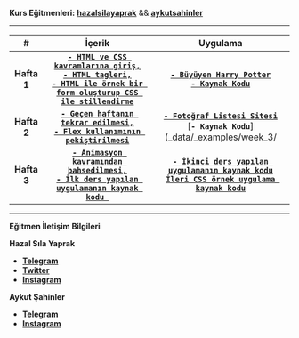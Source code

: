 **Kurs Eğitmenleri:** [**hazalsilayaprak**](https://github.com/hazalsilayaprak) && [**aykutsahinler**](https://github.com/aykutsahinler)

---

| # | İçerik | Uygulama | 
|:-----:|:------:|:--------:|
| **Hafta 1** | [**`- HTML ve CSS kavramlarına giriş,`**<br>**`- HTML tagleri,`**<br>**`- HTML ile örnek bir form oluşturup CSS ile stillendirme`**](_data/_documents/week_1/README.md) | [**`- Büyüyen Harry Potter`**](https://pausiber.xyz/buyuyen_harry_potter/)<br>[**`- Kaynak Kodu`**](_data/_examples/week_1/buyuyen_harry_potter/) |
| **Hafta 2** | [**`- Geçen haftanın tekrar edilmesi,`**<br>**`- Flex kullanımının pekiştirilmesi`**](_data/_documents/week_2/README.md) | [**`- Fotoğraf Listesi Sitesi`**](https://pausiber.xyz/fotograf_listesi_sitesi/)<br>[**`- Kaynak Kodu`**](_data/_examples/week_3/|
| **Hafta 3** | [**`- Animasyon kavramından bahsedilmesi,`**<br>**`- İlk ders yapılan uygulamanın kaynak kodu `**](_data/_examples/week_3/app_1) | [**`- İkinci ders yapılan uygulamanın kaynak kodu`**](_data/_examples/week_3/app_2)<br>[**`İleri CSS örnek uygulama kaynak kodu`**](_data/_examples/week_3/week_3_example) |



---

**Eğitmen İletişim Bilgileri**

**Hazal Sıla Yaprak**

- [**Telegram**](https://t.me/hazalsilayaprak/)
- [**Twitter**](https://twitter.com/hazalsilayaprak/)
- [**Instagram**](https://www.instagram.com/hazalsilayaprak/)

**Aykut Şahinler**

- [**Telegram**](https://t.me/aykutsahinler/)
- [**Instagram**](https://www.instagram.com/aykutsahinler/)
